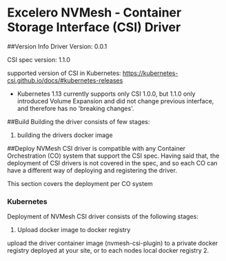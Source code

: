 
# Excelero NVMesh - Container Storage Interface (CSI) Driver

##Version Info
Driver Version:     0.0.1

CSI spec version:   1.1.0

supported version of CSI in Kubernetes:
https://kubernetes-csi.github.io/docs/#kubernetes-releases

* Kubernetes 1.13 currently supports only CSI 1.0.0, but 1.1.0 only introduced Volume Expansion and did not change previous interface, and therefore has no 'breaking changes'.

##Build
Building the driver consists of few stages:
1. building the drivers docker image


##Deploy
NVMesh CSI driver is compatible with any Container Orchestration (CO) system that support the CSI spec.
Having said that, the deployment of CSI drivers is not covered in the spec, and so each CO can have a different way of deploying and registering the driver.

This section covers the deployment per CO system
 
### Kubernetes
Deployment of NVMesh CSI driver consists of the following stages:
1. Upload docker image to docker registry

upload the driver container image (nvmesh-csi-plugin) to a private docker registry deployed at your site, or to each nodes local docker registry
2. 

